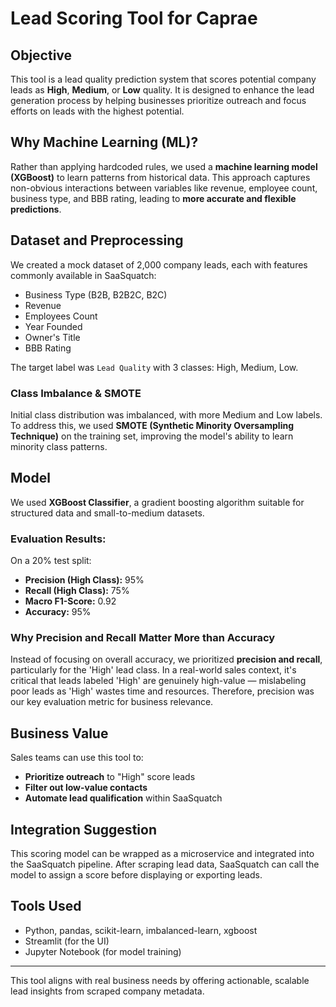 # Lead Scoring Tool for Caprae

## Objective

This tool is a lead quality prediction system that scores potential company leads as **High**, **Medium**, or **Low** quality. It is designed to enhance the lead generation process by helping businesses prioritize outreach and focus efforts on leads with the highest potential.

## Why Machine Learning (ML)?

Rather than applying hardcoded rules, we used a **machine learning model (XGBoost)** to learn patterns from historical data. This approach captures non-obvious interactions between variables like revenue, employee count, business type, and BBB rating, leading to **more accurate and flexible predictions**.

## Dataset and Preprocessing

We created a mock dataset of 2,000 company leads, each with features commonly available in SaaSquatch:

* Business Type (B2B, B2B2C, B2C)
* Revenue
* Employees Count
* Year Founded
* Owner's Title
* BBB Rating

The target label was `Lead Quality` with 3 classes: High, Medium, Low.

### Class Imbalance & SMOTE

Initial class distribution was imbalanced, with more Medium and Low labels. To address this, we used **SMOTE (Synthetic Minority Oversampling Technique)** on the training set, improving the model's ability to learn minority class patterns.

## Model

We used **XGBoost Classifier**, a gradient boosting algorithm suitable for structured data and small-to-medium datasets.

### Evaluation Results:

On a 20% test split:

* **Precision (High Class):** 95%
* **Recall (High Class):** 75%
* **Macro F1-Score:** 0.92
* **Accuracy:** 95%

### Why Precision and Recall Matter More than Accuracy

Instead of focusing on overall accuracy, we prioritized **precision and recall**, particularly for the 'High' lead class. In a real-world sales context, it's critical that leads labeled 'High' are genuinely high-value — mislabeling poor leads as 'High' wastes time and resources. Therefore, precision was our key evaluation metric for business relevance.

## Business Value

Sales teams can use this tool to:

* **Prioritize outreach** to "High" score leads
* **Filter out low-value contacts**
* **Automate lead qualification** within SaaSquatch

## Integration Suggestion

This scoring model can be wrapped as a microservice and integrated into the SaaSquatch pipeline. After scraping lead data, SaaSquatch can call the model to assign a score before displaying or exporting leads.

## Tools Used

* Python, pandas, scikit-learn, imbalanced-learn, xgboost
* Streamlit (for the UI)
* Jupyter Notebook (for model training)

---

This tool aligns with real business needs by offering actionable, scalable lead insights from scraped company metadata.
